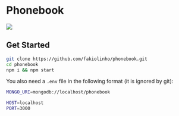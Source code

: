 # Phonebook

![](https://media.giphy.com/media/3oKIPr7KgCrs7JpRiE/giphy.gif)

## Get Started

```bash
git clone https://github.com/fakiolinho/phonebook.git
cd phonebook
npm i && npm start
```

You also need a `.env` file in the following format (it is ignored by git):

```bash
MONGO_URI=mongodb://localhost/phonebook

HOST=localhost
PORT=3000
```